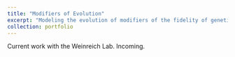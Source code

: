 ```yaml
---
title: "Modifiers of Evolution"
excerpt: "Modeling the evolution of modifiers of the fidelity of genetic information transmission 1<br/><img src='/images/wip.jpg'>"
collection: portfolio
---
```


Current work with the Weinreich Lab. Incoming.
